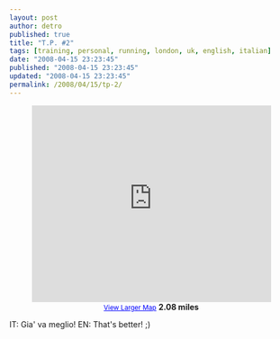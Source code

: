 ```yaml
---
layout: post
author: detro
published: true
title: "T.P. #2"
tags: [training, personal, running, london, uk, english, italian]
date: "2008-04-15 23:23:45"
published: "2008-04-15 23:23:45"
updated: "2008-04-15 23:23:45"
permalink: /2008/04/15/tp-2/
---
```


<div align="center">
<iframe width="425" height="350" frameborder="0" scrolling="no" marginheight="0" marginwidth="0" src="http://maps.google.co.uk/maps/ms?ie=UTF8&amp;hl=en&amp;msa=0&amp;ll=51.50631,-0.09888&amp;spn=0.015413,0.041456&amp;t=h&amp;msid=108844976807441536323.00044af089afa7d374d93&amp;output=embed&amp;s=AARTsJqtuKdD1D8BBez6NozaWyciIwqE3A"></iframe><br /><small><a href="http://maps.google.co.uk/maps/ms?ie=UTF8&amp;hl=en&amp;msa=0&amp;ll=51.50631,-0.09888&amp;spn=0.015413,0.041456&amp;t=h&amp;msid=108844976807441536323.00044af089afa7d374d93&amp;source=embed" style="color:#0000FF;text-align:left">View Larger Map</a></small>
<strong>2.08 miles</strong>
</div>

IT: Gia' va meglio!
EN: That's better!
;)
